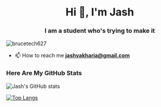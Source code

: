 <h1 align="center">Hi 👋, I'm Jash</h1>
<h3 align="center">I am a student who's trying to make it</h3>

<p align="left"> <img src="https://komarev.com/ghpvc/?username=brucetech627&label=Profile%20views&color=0e75b6&style=flat" alt="brucetech627" /> </p>


- 📫 How to reach me **jashvakharia@gmail.com**


</p>


### Here Are My GitHub Stats

![Jash's GitHub stats](https://github-readme-stats.vercel.app/api?username=jashvakharia&show_icons=true&theme=blueberry)

[![Top Langs](https://github-readme-stats.vercel.app/api/top-langs/?username=jashvakharia&layout=compact&theme=blueberry)](https://github.com/jash69/github-readme-stats)

